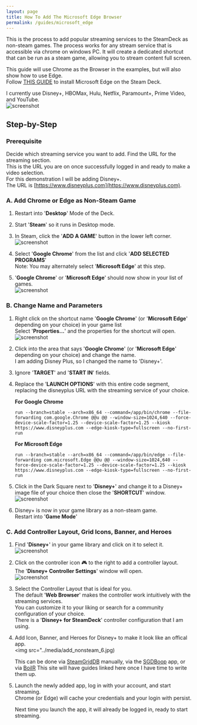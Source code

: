 ```yaml
---
layout: page
title: How To Add The Microsoft Edge Browser
permalink: /guides/microsoft_edge
---
```


This is the process to add popular streaming services to the SteamDeck as non-steam games.  The process works for any stream service that is accessible via chrome on windows PC.  It will create a dedicated shortcut that can be run as a steam game, allowing you to stream content full screen.

This guide will use Chrome as the Browser in the examples, but will also show how to use Edge.  
Follow [THIS GUIDE](microsoft_edge.md) to install Microsoft Edge on the Steam Deck.

I currently use Disney+, HBOMax, Hulu, Netflix, Paramount+, Prime Video, and YouTube.  
![screenshot](../media/add_nonsteam_header.jpg)

## Step-by-Step

### Prerequisite

Decide which streaming service you want to add.  Find the URL for the streaming section.  
This is the URL you are on once successfully logged in and ready to make a video selection.  
For this demonstration I will be adding Disney+.  
The URL is [https://www.disneyplus.com](https://www.disneyplus.com).

### A. Add Chrome or Edge as Non-Steam Game  

1. Restart into '**Desktop**' Mode of the Deck.

2. Start '**Steam**' so it runs in Desktop mode.

3. In Steam, click the '**ADD A GAME**' button in the lower left corner.  
   ![screenshot](../media/add_nonsteam_1.png)  

4. Select '**Google Chrome**'  from the list and click '**ADD SELECTED PROGRAMS**'  
Note:  You may alternately select '**Microsoft Edge**' at this step.

5. '**Google Chrome**' or '**Microsoft Edge**' should now show in your list of games.  
   ![screenshot](../media/add_nonsteam_2.png)  

### B. Change Name and Parameters

1. Right click on the shortcut name '**Google Chrome**' (or '**Microsoft Edge**' depending on your choice) in your game list  
    Select '**Properties...**' and the properties for the shortcut will open.  
   ![screenshot](../media/add_nonsteam_3.png)

2. Click into the area that says '**Google Chrome**' (or '**Microsoft Edge**' depending on your choice) and change the name.  
    I am adding Disney Plus, so I changed the name to 'Disney+'.

3. Ignore '**TARGET**' and '**START IN**' fields.

4. Replace the '**LAUNCH OPTIONS**' with this entire code segment, replacing the disneyplus URL with the streaming service of your choice.  

    **For Google Chrome**

    ```text
    run --branch=stable --arch=x86_64 --command=/app/bin/chrome --file-forwarding com.google.Chrome @@u @@ --window-size=1024,640 --force-device-scale-factor=1.25 --device-scale-factor=1.25 --kiosk https://www.disneyplus.com --edge-kiosk-type=fullscreen --no-first-run
    ```

    **For Microsoft Edge**

    ```text
    run --branch=stable --arch=x86_64 --command=/app/bin/edge --file-forwarding com.microsoft.Edge @@u @@ --window-size=1024,640 --force-device-scale-factor=1.25 --device-scale-factor=1.25 --kiosk https://www.disneyplus.com --edge-kiosk-type=fullscreen --no-first-run
    ```

5. Click in the Dark Square next to '**Disney+**' and change it to a Disney+ image file of your choice then close the '**SHORTCUT**' window.  
   ![screenshot](../media/add_nonsteam_4.png)

6. Disney+ is now in your game library as a non-steam game.  
    Restart into '**Game Mode**'

### C. Add Controller Layout, Grid Icons, Banner, and Heroes

1. Find '**Disney+**' in your game library and click on it to select it.  
   ![screenshot](../media/add_nonsteam_5.jpg)  

2. Click on the controller icon 🎮 to the right to add a controller layout.  
    The '**Disney+ Controller Settings**' window will open.  
   ![screenshot](../media/add_nonsteam_7.jpg)  

3. Select the Controller Layout that is ideal for you.  
    The default '**Web Browser**' makes the controller work intuitively with the streaming services.  
    You can customize it to your liking or search for a community configuration of your choice.  
    There is a '**Disney+ for SteamDeck**' controller configuration that I am using.

4. Add Icon, Banner, and Heroes for Disney+ to make it look like an offical app.  
<img src="../media/add_nonsteam_6.jpg)

    This can be done via [SteamGridDB](https://www.steamgriddb.com/) manually, via the [SGDBoop](https://www.steamgriddb.com/boop) app, or via [BoilR](https://github.com/PhilipK/BoilR)
    This site will have guides linked here once I have time to write them up.

5. Launch the newly added app, log in with your account, and start streaming.  
    Chrome (or Edge) will cache your credentials and your login with persist.

    Next time you launch the app, it will already be logged in, ready to start streaming.

